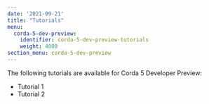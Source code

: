 ```yaml
---
date: '2021-09-21'
title: "Tutorials"
menu:
  corda-5-dev-preview:
    identifier: corda-5-dev-preview-tutorials
    weight: 4000
section_menu: corda-5-dev-preview
---
```


The following tutorials are available for Corda 5 Developer Preview:
* Tutorial 1
* Tutorial 2
